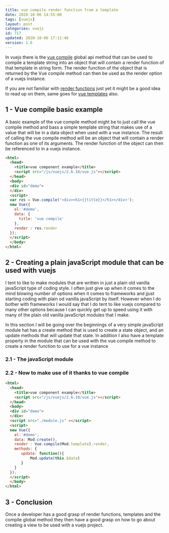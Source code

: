 ```yaml
---
title: vue compile render function from a template
date: 2020-10-06 14:55:00
tags: [vuejs]
layout: post
categories: vuejs
id: 717
updated: 2020-10-06 17:11:46
version: 1.6
---
```


In vuejs there is the [vue compile](https://vuejs.org/v2/api/#Vue-compile) global api method that can be used to compile a template string into an object that will contain a render function of that template in string form. The render function of the object that is returned by the Vue compile method can then be used as the render option of a vuejs instance.

If you are not familiar with [render functions](/2019/05/12/vuejs-render/) just yet it might be a good idea to read up on them, same goes for [vue templates](/2019/05/07/vuejs-template/) also. 

<!-- more -->

## 1 - Vue compile basic example

A basic example of the vue compile method might be to just call the vue compile method and bass a simple template string that makes use of a value that will be in a data object when used with a vue instance. The result of calling the vue compile method will be an object that will contain a render function as one of its arguments. The render function of the object can then be referenced to in a vuejs instance.

```html
<html>
  <head>
    <title>vue component example</title>
    <script src="/js/vuejs/2.6.10/vue.js"></script>
  </head>
  <body>
  <div id="demo">
  </div>
  <script>
  var res = Vue.compile('<div><h1>{{title}}</h1></div>');
  new Vue({
    el:'#demo',
    data: {
      title: 'vue compile'
    },
    render : res.render
  });
  </script>
  </body>
</html>
```

## 2 - Creating a plain javaScript module that can be used with vuejs

I tent to like to make modules that are written in just a plain old vanilla javaScript type of coding style. I often just give up when it comes to the mind blowing number of options when it comes to frameworks and jjust starting coding with plain od vanilla javaScript by itself. However when I do bother with frameworks I would say that I do tent to like vuejs compared to many other options because I can quickly get up to speed using it with many of the plain old vanilla javaScript modules that I make.

In this section I will be going over the beginnings of a very simple javaScript module hat has a create method that is used to create a state object, and an update methods that will update that state. In addition I also have a template property in the module that can be used with the vue compile method to create a render function to use for a vue instance

### 2.1 - The javaScript module


### 2.2 - Now to make use of it thanks to vue compile

```html
<html>
  <head>
    <title>vue component example</title>
    <script src="/js/vuejs/2.6.10/vue.js"></script>
  </head>
  <body>
  <div id="demo">
  </div>
  <script src="./module.js" ></script>
  <script>
  new Vue({
    el:'#demo',
    data: Mod.create(),
    render : Vue.compile(Mod.template).render,
    methods: {
       update: function(){
           Mod.update(this.$data)
       }
    }
  });
  </script>
  </body>
</html>
```

## 3 - Conclusion

Once a developer has a good grasp of render functions, templates and the compile global method they then have a good grasp on how to go about creating a view to be used with a vuejs project.